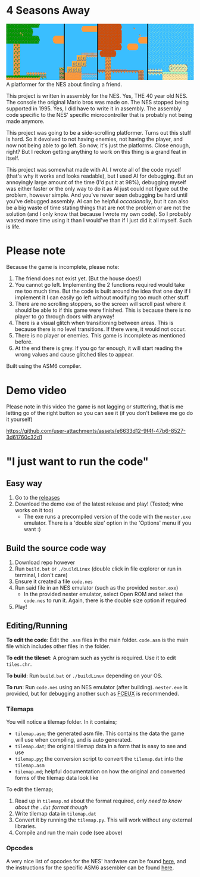 # 4 Seasons Away
![Banner](./Banner.png)
A platformer for the NES about finding a friend.

This project is written in assembly for the NES. Yes, THE 40 year old NES. The console the original Mario bros was made on. The NES stopped being supported in 1995. Yes, I did have to write it in assembly. The assembly code specific to the NES' specific microcontroller that is probably not being made anymore.

This project was going to be a side-scrolling platformer. Turns out this stuff is hard. So it devolved to not having enemies, not having the player, and now not being able to go left. So now, it's just the platforms. Close enough, right? But I reckon getting anything to work on this thing is a grand feat in itself.

This project was somewhat made with AI. I wrote all of the code myself (that's why it works and looks readable), but I used AI for debugging. But an annoyingly large amount of the time (I'd put it at 98%), debugging myself was either faster or the only way to do it as AI just could not figure out the problem, however simple. And you've never seen debugging be hard until you've debugged assembly. AI can be helpful *occasionally*, but it can also be a big waste of time stating things that are not the problem or are not the solution (and I only know that because I wrote my own code). So I probably wasted more time using it than I would've than if I just did it all myself. Such is life.

# Please note
Because the game is incomplete, please note:
1. The friend does not exist yet. (But the house does!)
2. You cannot go left. Implementing the 2 functions required would take me too much time. But the code is built around the idea that one day if I implement it I can easily go left without modifying too much other stuff.
3. There are no scrolling stoppers, so the screen will scroll past where it should be able to if this game were finished. This is because there is no player to go through doors with anyway!
4. There is a visual glitch when transitioning between areas. This is because there is no level transitions. If there were, it would not occur.
5. There is no player or enemies. This game is incomplete as mentioned before.
6. At the end there is grey. If you go far enough, it will start reading the wrong values and cause glitched tiles to appear.

Built using the ASM6 compiler.

# Demo video
Please note in this video the game is not lagging or stuttering, that is me letting go of the right button so you can see it (if you don't believe me go do it yourself)

https://github.com/user-attachments/assets/e6633d12-9f4f-47b6-8527-3d61760c32d1

# "I just want to run the code"
## Easy way
1. Go to the [releases](https://github.com/Tsunami014/4SeasonsAway/releases)
2. Download the demo exe of the latest release and play! (Tested; wine works on it too)
    - The exe runs a precompiled version of the code with the `nester.exe` emulator. There is a 'double size' option in the 'Options' menu if you want :)
## Build the source code way
1. Download repo however
1. Run `build.bat` or `./buildLinux` (double click in file explorer or run in terminal, I don't care)
2. Ensure it created a file `code.nes`
3. Run said file in an NES emulator (such as the provided `nester.exe`)
    - In the provided nester emulator, select Open ROM and select the `code.nes` to run it. Again, there is the double size option if required
4. Play!

## Editing/Running
**To edit the code**: Edit the `.asm` files in the main folder. `code.asm` is the main file which includes other files in the folder.

**To edit the tileset**: A program such as yychr is required. Use it to edit `tiles.chr`.

**To build**: Run `build.bat` or `./buildLinux` depending on your OS.

**To run**: Run `code.nes` using an NES emulator (after building). `nester.exe` is provided, but for debugging another such as [FCEUX](https://fceux.com/web/download.html) is recommended.

### Tilemaps
You will notice a tilemap folder. In it contains;
- `tilemap.asm`; the generated asm file. This contains the data the game will use when compiling, and is auto generated.
- `tilemap.dat`; the original tilemap data in a form that is easy to see and use
- `tilemap.py`; the conversion script to convert the `tilemap.dat` into the `tilemap.asm`
- `tilemap.md`; helpful documentation on how the original and converted forms of the tilemap data look like

To edit the tilemap;
1. Read up in `tilemap.md` about the format required, *only need to know about the `.dat` format though*
2. Write tilemap data in `tilemap.dat`
3. Convert it by running the `tilemap.py`. This will work without any external libraries.
4. Compile and run the main code (see above)

### Opcodes
A very nice list of opcodes for the NES' hardware can be found [here](https://wiki.preterhuman.net/NES_Programming_Guide), and the instructions for the specific ASM6 assembler can be found [here](./Instructs.txt).

